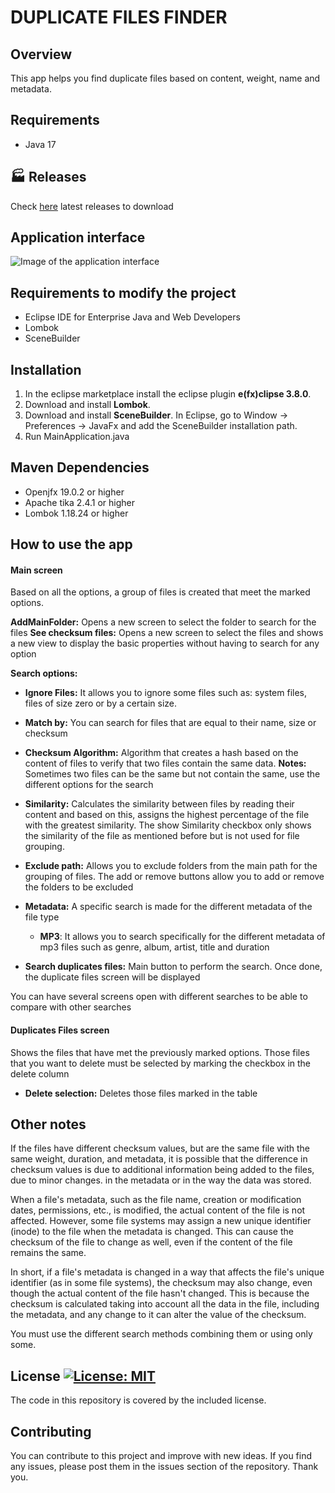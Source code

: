 # DUPLICATE FILES FINDER

## Overview
This app helps you find duplicate files based on content, weight, name and metadata.

## Requirements
* Java 17

## 🏭 Releases
Check [here](https://github.com/illoIvan/DuplicateFilesFinder/releases) latest releases to download

## Application interface
![Image of the application interface](https://github.com/illoIvan/DuplicateFilesFinder/assets/40025251/b724b2d3-cbdf-43be-826d-120d7de04c01)

## Requirements to modify the project
* Eclipse IDE for Enterprise Java and Web Developers
* Lombok
* SceneBuilder

## Installation 
1. In the eclipse marketplace install the eclipse plugin **e(fx)clipse 3.8.0**.
2. Download and install **Lombok**.
3. Download and install **SceneBuilder**. In Eclipse, go to Window -> Preferences -> JavaFx and add the SceneBuilder installation path.
4. Run MainApplication.java

## Maven Dependencies
* Openjfx 19.0.2 or higher 
* Apache tika 2.4.1 or higher
* Lombok 1.18.24 or higher

## How to use the app

#### Main screen
Based on all the options, a group of files is created that meet the marked options.

**AddMainFolder:** Opens a new screen to select the folder to search for the files
**See checksum files:** Opens a new screen to select the files and shows a new view to display the basic properties without having to search for any option

**Search options:**

* **Ignore Files:** It allows you to ignore some files such as: system files, files of size zero or by a certain size.
* **Match by:**  You can search for files that are equal to their name, size or checksum

* **Checksum Algorithm:** Algorithm that creates a hash based on the content of files to verify that two files contain the same data. **Notes:** Sometimes two files can be the same but not contain the same, use the different options for the search

* **Similarity:** Calculates the similarity between files by reading their content and based on this, assigns the highest percentage of the file with the greatest similarity. The show Similarity checkbox only shows the similarity of the file as mentioned before but is not used for file grouping.

* **Exclude path:** Allows you to exclude folders from the main path for the grouping of files. The add or remove buttons allow you to add or remove the folders to be excluded

* **Metadata:** A specific search is made for the different metadata of the file type

    * **MP3**: It allows you to search specifically for the different metadata of mp3 files such as genre, album, artist, title and duration

* **Search duplicates files:** Main button to perform the search. Once done, the duplicate files screen will be displayed

You can have several screens open with different searches to be able to compare with other searches

#### Duplicates Files screen

Shows the files that have met the previously marked options.
Those files that you want to delete must be selected by marking the checkbox in the delete column

* **Delete selection:** Deletes those files marked in the table

## Other notes
If the files have different checksum values, but are the same file with the same weight, duration, and metadata, it is possible that the difference in checksum values is due to additional information being added to the files, due to minor changes. in the metadata or in the way the data was stored.


When a file's metadata, such as the file name, creation or modification dates, permissions, etc., is modified, the actual content of the file is not affected. However, some file systems may assign a new unique identifier (inode) to the file when the metadata is changed. This can cause the checksum of the file to change as well, even if the content of the file remains the same.

In short, if a file's metadata is changed in a way that affects the file's unique identifier (as in some file systems), the checksum may also change, even though the actual content of the file hasn't changed. This is because the checksum is calculated taking into account all the data in the file, including the metadata, and any change to it can alter the value of the checksum.

You must use the different search methods combining them or using only some.

## License [![License: MIT](https://img.shields.io/badge/License-MIT-yellow.svg)](https://opensource.org/licenses/MIT)

The code in this repository is covered by the included license.

## Contributing
You can contribute to this project and improve with new ideas. If you find any issues, please post them in the issues section of the repository. Thank you.

